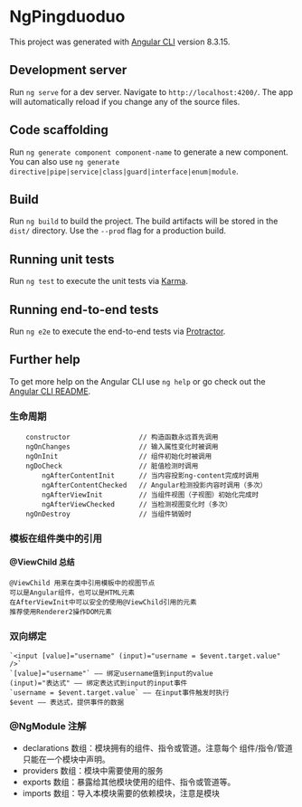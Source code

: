 # NgPingduoduo

This project was generated with [Angular CLI](https://github.com/angular/angular-cli) version 8.3.15.

## Development server

Run `ng serve` for a dev server. Navigate to `http://localhost:4200/`. The app will automatically reload if you change any of the source files.

## Code scaffolding

Run `ng generate component component-name` to generate a new component. You can also use `ng generate directive|pipe|service|class|guard|interface|enum|module`.

## Build

Run `ng build` to build the project. The build artifacts will be stored in the `dist/` directory. Use the `--prod` flag for a production build.

## Running unit tests

Run `ng test` to execute the unit tests via [Karma](https://karma-runner.github.io).

## Running end-to-end tests

Run `ng e2e` to execute the end-to-end tests via [Protractor](http://www.protractortest.org/).

## Further help

To get more help on the Angular CLI use `ng help` or go check out the [Angular CLI README](https://github.com/angular/angular-cli/blob/master/README.md).

### 生命周期
```
    constructor                 // 构造函数永远首先调用
    ngOnChanges                 // 输入属性变化时被调用
    ngOnInit                    // 组件初始化时被调用
    ngDoCheck                   // 脏值检测时调用
        ngAfterContentInit      // 当内容投影ng-content完成时调用
        ngAfterContentChecked   // Angular检测投影内容时调用（多次）
        ngAfterViewInit         // 当组件视图（子视图）初始化完成时
        ngAfterViewChecked      // 当检测视图变化时（多次）
    ngOnDestroy                 // 当组件销毁时
```
### 模板在组件类中的引用
#### @ViewChild 总结
    @ViewChild 用来在类中引用模板中的视图节点
    可以是Angular组件，也可以是HTML元素
    在AfterViewInit中可以安全的使用@ViewChild引用的元素
    推荐使用Renderer2操作DOM元素
### 双向绑定
    `<input [value]="username" (input)="username = $event.target.value" />`
    `[value]="username"` —— 绑定username值到input的value
    (input)="表达式" —— 绑定表达式到input的input事件
    `username = $event.target.value` —— 在input事件触发时执行
    $event —— 表达式，提供事件的数据
### @NgModule 注解
- declarations 数组：模块拥有的组件、指令或管道。注意每个
组件/指令/管道只能在一个模块中声明。
- providers 数组：模块中需要使用的服务
- exports 数组：暴露给其他模块使用的组件、指令或管道等。
- imports 数组：导入本模块需要的依赖模块，注意是模块
